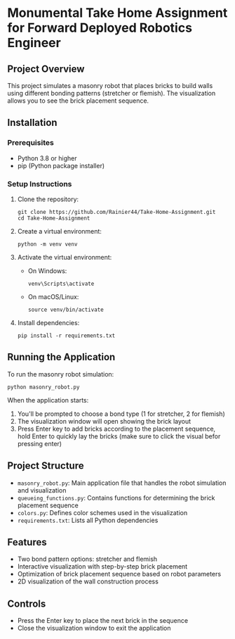 # Monumental Take Home Assignment for Forward Deployed Robotics Engineer

## Project Overview
This project simulates a masonry robot that places bricks to build walls using different bonding patterns (stretcher or flemish). The visualization allows you to see the brick placement sequence.

## Installation

### Prerequisites
- Python 3.8 or higher
- pip (Python package installer)

### Setup Instructions
1. Clone the repository:
   ```
   git clone https://github.com/Rainier44/Take-Home-Assignment.git
   cd Take-Home-Assignment
   ```

2. Create a virtual environment:
   ```
   python -m venv venv
   ```

3. Activate the virtual environment:
   - On Windows:
     ```
     venv\Scripts\activate
     ```
   - On macOS/Linux:
     ```
     source venv/bin/activate
     ```

4. Install dependencies:
   ```
   pip install -r requirements.txt
   ```

## Running the Application

To run the masonry robot simulation:

```
python masonry_robot.py
```

When the application starts:
1. You'll be prompted to choose a bond type (1 for stretcher, 2 for flemish)
2. The visualization window will open showing the brick layout
3. Press Enter key to add bricks according to the placement sequence, hold Enter to quickly lay the bricks (make sure to click the visual befor pressing enter)

## Project Structure

- `masonry_robot.py`: Main application file that handles the robot simulation and visualization
- `queueing_functions.py`: Contains functions for determining the brick placement sequence
- `colors.py`: Defines color schemes used in the visualization
- `requirements.txt`: Lists all Python dependencies

## Features

- Two bond pattern options: stretcher and flemish
- Interactive visualization with step-by-step brick placement
- Optimization of brick placement sequence based on robot parameters
- 2D visualization of the wall construction process

## Controls

- Press the Enter key to place the next brick in the sequence
- Close the visualization window to exit the application